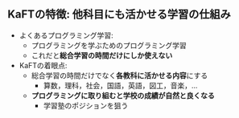 ## KaFTの特徴: 他科目にも活かせる学習の仕組み

* よくあるプログラミング学習:
  * プログラミングを学ぶためのプログラミング学習
  * これだと**総合学習の時間だけにしか使えない**
* KaFTの着眼点:
  * 総合学習の時間だけでなく**各教科に活かせる内容**にする
    * 算数，理科，社会，国語，英語，図工，音楽，...
  * **プログラミングに取り組むと学校の成績が自然と良くなる**
    * 学習塾のポジションを狙う